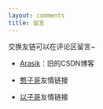 ```yaml
---
layout: comments
title: 留言
---
```

交换友链可以在评论区留言~

- [Arasik](https://blog.csdn.net/weixin_43859149)：旧的CSDN博客

- [憨子哥](https://wouldyouhan.cn/)友情链接

- [以子哥](http://thtmf.xyz/)友情链接
